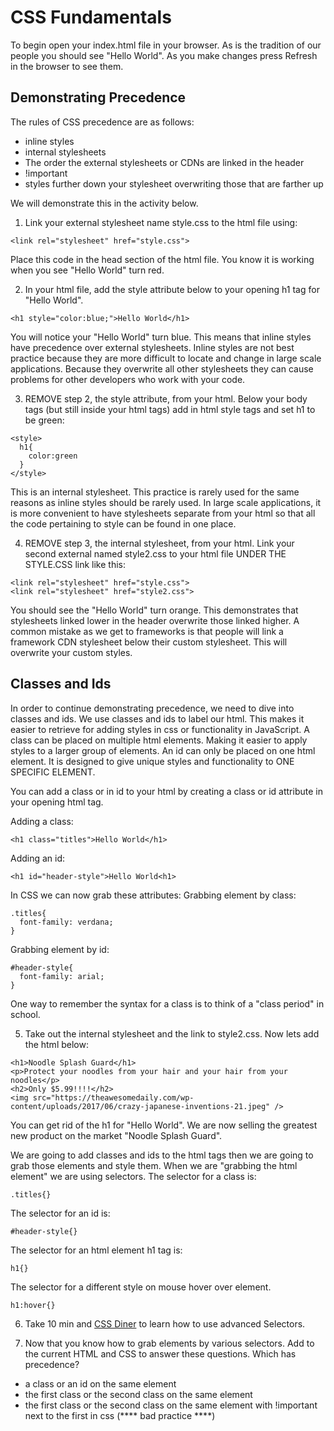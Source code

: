 # CSS Fundamentals

To begin open your index.html file in your browser. As is the tradition of our people you should see "Hello World". As you make changes press Refresh in the browser to see them.

## Demonstrating Precedence

The rules of CSS precedence are as follows:
* inline styles
* internal stylesheets
* The order the external stylesheets or CDNs are linked in the header
* !important
* styles further down your stylesheet overwriting those that are farther up

We will demonstrate this in the activity below.

1. Link your external stylesheet name style.css to the html file using:
```
<link rel="stylesheet" href="style.css">
```
Place this code in the head section of the html file. You know it is working when you see "Hello World" turn red.

2. In your html file, add the style attribute below to your opening h1 tag for "Hello World".
```
<h1 style="color:blue;">Hello World</h1>
```
You will notice your "Hello World" turn blue. This means that inline styles have precedence over external stylesheets. Inline styles are not best practice because they are more difficult to locate and change in large scale applications. Because they overwrite all other stylesheets they can cause problems for other developers who work with your code.

3. REMOVE step 2, the style attribute, from your html. Below your body tags (but still inside your html tags) add in html style tags and set h1 to be green:
```
<style>
  h1{
    color:green
  }
</style>
```
This is an internal stylesheet. This practice is rarely used for the same reasons as inline styles should be rarely used. In large scale applications, it is more convenient to have stylesheets separate from your html so that all the code pertaining to style can be found in one place.

4. REMOVE step 3, the internal stylesheet, from your html. Link your second external named style2.css to your html file UNDER THE STYLE.CSS link like this:
```
<link rel="stylesheet" href="style.css">
<link rel="stylesheet" href="style2.css">
```
You should see the "Hello World" turn orange. This demonstrates that stylesheets linked lower in the header overwrite those linked higher. A common mistake as we get to frameworks is that people will link a framework CDN stylesheet below their custom stylesheet. This will overwrite your custom styles.

## Classes and Ids

In order to continue demonstrating precedence, we need to dive into classes and ids.
We use classes and ids to label our html. This makes it easier to retrieve for adding styles in css or functionality in JavaScript.
A class can be placed on multiple html elements. Making it easier to apply styles to a larger group of elements.
An id can only be placed on one html element. It is designed to give unique styles and functionality to ONE SPECIFIC ELEMENT.

You can add a class or in id to your html by creating a class or id attribute in your opening html tag.

Adding a class:
```
<h1 class="titles">Hello World</h1>
```
Adding an id:
```
<h1 id="header-style">Hello World<h1>
```
In CSS we can now grab these attributes:
Grabbing element by class:
```
.titles{
  font-family: verdana;
}
```
Grabbing element by id:
```
#header-style{
  font-family: arial;
}
```
One way to remember the syntax for a class is to think of a "class period" in school.

5. Take out the internal stylesheet and the link to style2.css. Now lets add the html below:
```
<h1>Noodle Splash Guard</h1>
<p>Protect your noodles from your hair and your hair from your noodles</p>
<h2>Only $5.99!!!!</h2>
<img src="https://theawesomedaily.com/wp-content/uploads/2017/06/crazy-japanese-inventions-21.jpeg" />
```
You can get rid of the h1 for "Hello World". We are now selling the greatest new product on the market "Noodle Splash Guard".

We are going to add classes and ids to the html tags then we are going to grab those elements and style them. When we are "grabbing the html element" we are using selectors.
The selector for a class is:
```
.titles{}
```
The selector for an id is:
```
#header-style{}
```
The selector for an html element h1 tag is:
```
h1{}
```
The selector for a different style on mouse hover over element.
```
h1:hover{}
```

6. Take 10 min and [CSS Diner](https://flukeout.github.io/) to learn how to use advanced Selectors.

7. Now that you know how to grab elements by various selectors. Add to the current HTML and CSS to answer these questions.
Which has precedence?
* a class or an id on the same element
* the first class or the second class on the same element
* the first class or the second class on the same element with !important next to the first in css
(**** bad practice ****)
